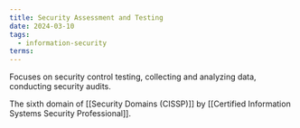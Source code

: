 ```yaml
---
title: Security Assessment and Testing
date: 2024-03-10
tags:
  - information-security
terms:
---
```


Focuses on security control testing, collecting and analyzing data, conducting security audits.

The sixth domain of [[Security Domains (CISSP)]] by [[Certified Information Systems Security Professional]].

